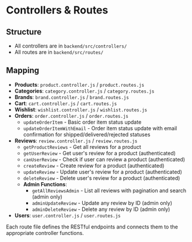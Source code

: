 # Controllers & Routes

## Structure
- All controllers are in `backend/src/controllers/`
- All routes are in `backend/src/routes/`

## Mapping
- **Products**: `product.controller.js` / `product.routes.js`
- **Categories**: `category.controller.js` / `category.routes.js`
- **Brands**: `brand.controller.js` / `brand.routes.js`
- **Cart**: `cart.controller.js` / `cart.routes.js`
- **Wishlist**: `wishlist.controller.js` / `wishlist.routes.js`
- **Orders**: `order.controller.js` / `order.routes.js`
  - `updateOrderItem` - Basic order item status update
  - `updateOrderItemWithEmail` - Order item status update with email confirmation for shipped/delivered/rejected statuses
- **Reviews**: `review.controller.js` / `review.routes.js`
  - `getProductReviews` - Get all reviews for a product
  - `getUserReview` - Get user's review for a product (authenticated)
  - `canUserReview` - Check if user can review a product (authenticated)
  - `createReview` - Create review for a product (authenticated)
  - `updateReview` - Update user's review for a product (authenticated)
  - `deleteReview` - Delete user's review for a product (authenticated)
  - **Admin Functions**:
    - `getAllReviewsAdmin` - List all reviews with pagination and search (admin only)
    - `adminUpdateReview` - Update any review by ID (admin only)
    - `adminDeleteReview` - Delete any review by ID (admin only)
- **Users**: `user.controller.js` / `user.routes.js`

Each route file defines the RESTful endpoints and connects them to the appropriate controller functions. 